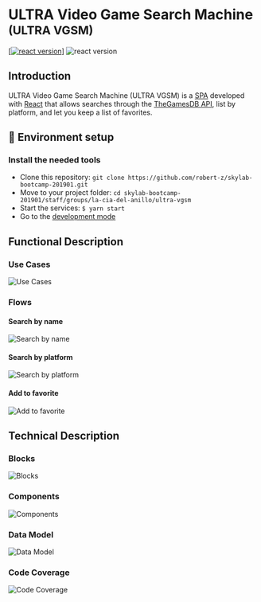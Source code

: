 # **U**LTRA **V**ideo **G**ame **S**earch **M**achine <small>(ULTRA VGSM)</small>

[[![react version](https://img.shields.io/badge/react-16.8.0-blue.svg)](https://www.npmjs.com/package/react/v/16.8.0)] ![react version](https://img.shields.io/badge/coverage-88%25-green.svg)

## Introduction

ULTRA Video Game Search Machine (ULTRA VGSM) is a [SPA](https://en.wikipedia.org/wiki/Single-page_application) developed with [React](https://reactjs.org) that allows searches through the [TheGamesDB API](https://api.thegamesdb.net/#/), list by platform, and let you keep a list of favorites.

## 🚀 Environment setup

### Install the needed tools
* Clone this repository: `git clone https://github.com/robert-z/skylab-bootcamp-201901.git`
* Move to your project folder: `cd skylab-bootcamp-201901/staff/groups/la-cia-del-anillo/ultra-vgsm`
* Start the services: `$ yarn start`
* Go to the [development mode](http://localhost:3000)

## Functional Description

### Use Cases

![Use Cases](images/use-cases.png)

### Flows

#### Search by name

![Search by name](images/search-by-name.png)

#### Search by platform

![Search by platform](images/search-by-platform.png)

#### Add to favorite

![Add to favorite](images/add-to-favorite.png)

## Technical Description

### Blocks

![Blocks](images/block.png)

### Components

![Components](images/components.png)

### Data Model

![Data Model](images/data-model.png)

### Code Coverage

![Code Coverage](images/coverage.png)